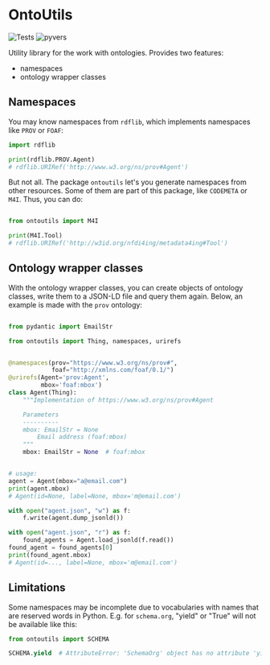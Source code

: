 # OntoUtils

![Tests](https://github.com/matthiasprobst/ontology-utils/actions/workflows/tests.yml/badge.svg)
![pyvers](https://img.shields.io/badge/python-3.8%20%7C%203.9%20%7C%203.10%20%7C%203.11%20%7C%203.12-blue)

Utility library for the work with ontologies. Provides two features:

- namespaces
- ontology wrapper classes

## Namespaces

You may know namespaces from `rdflib`, which implements namespaces like `PROV` or `FOAF`:

```python
import rdflib

print(rdflib.PROV.Agent)
# rdflib.URIRef('http://www.w3.org/ns/prov#Agent')
```

But not all. The package `ontoutils` let's you generate namespaces from other resources. Some of them are
part of this package, like `CODEMETA` or `M4I`. Thus, you can do:

```python

from ontoutils import M4I

print(M4I.Tool)
# rdflib.URIRef('http://w3id.org/nfdi4ing/metadata4ing#Tool')
```

## Ontology wrapper classes
With the ontology wrapper classes, you can create objects of ontology classes, write them to a JSON-LD file and query 
them again. Below, an example is made with the `prov` ontology:

```python

from pydantic import EmailStr

from ontoutils import Thing, namespaces, urirefs


@namespaces(prov="https://www.w3.org/ns/prov#",
            foaf="http://xmlns.com/foaf/0.1/")
@urirefs(Agent='prov:Agent',
         mbox='foaf:mbox')
class Agent(Thing):
    """Implementation of https://www.w3.org/ns/prov#Agent

    Parameters
    ----------
    mbox: EmailStr = None
        Email address (foaf:mbox)
    """
    mbox: EmailStr = None  # foaf:mbox


# usage:
agent = Agent(mbox="a@email.com")
print(agent.mbox)
# Agent(id=None, label=None, mbox='m@email.com')

with open("agent.json", "w") as f:
    f.write(agent.dump_jsonld())

with open("agent.json", "r") as f:
    found_agents = Agent.load_jsonld(f.read())
found_agent = found_agents[0]
print(found_agent.mbox)
# Agent(id=..., label=None, mbox='m@email.com')
```

## Limitations

Some namespaces may be incomplete due to vocabularies with names that are reserved words in Python. E.g. for
`schema.org`, "yield" or "True" will not be available like this:

```python
from ontoutils import SCHEMA

SCHEMA.yield  # AttributeError: 'SchemaOrg' object has no attribute 'yield'
```
